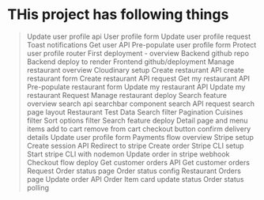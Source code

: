 # THis project has following things

> Update user profile api
> User profile form
> Update user profile request
> Toast notifications
> Get user API
> Pre-populate user profile form
> Protect user profile router
> First deployment - overview
> Backend github repo
> Backend deploy to render
> Frontend github/deployment
> Manage restaurant overview
> Cloudinary setup
> Create restaurant API
> create restaurant form
> Create restaurant API request
> Get my restaurant API
> Pre-populate restaurant form
> Update my restaurant API
> Update my restaurant Request
> Manage restaurant deploy
> Search feature overview
> search api
> searchbar component
> search API request
> search page layout
> Restaurant Test Data
> Search filter
> Pagination
> Cuisines filter
> Sort options filter
> Search feature deploy
> Detail page and menu items
> add to cart
> remove from cart
> checkout button
> confirm delivery details
> Update user profile form
> Payments flow overview
> Stripe setup
> Create session API
> Redirect to stripe
> Create order
> Stripe CLI setup
> Start stripe CLI with nodemon
> Update order in stripe webhook
> Checkout flow deploy
> Get customer orders API
> Get customer orders Request
> Order status page
> Order status config
> Restaurant Orders page
> Update order API
> Order Item card update status
> Order status polling
